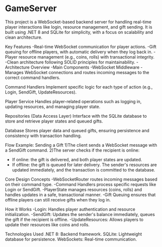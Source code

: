 # GameServer
This project is a WebSocket-based backend server for handling real-time player interactions like login, resource management, and gift sending. It is built using .NET 8 and SQLite for simplicity, with a focus on scalability and clean architecture.

Key Features
  -Real-time WebSocket communication for player actions.
  -Gift queuing for offline players, with automatic delivery when they log back in.
  -Player resource management (e.g., coins, rolls) with transactional integrity.
  -Clean architecture following SOLID principles for maintainability.
  -Architecture Overview
  -Main Components
  -WebSocket Middleware
  -Manages WebSocket connections and routes incoming messages to the correct command handlers.

Command Handlers
Implement specific logic for each type of action (e.g., Login, SendGift, UpdateResources).

Player Service
Handles player-related operations such as logging in, updating resources, and managing player state.

Repositories (Data Access Layer)
Interface with the SQLite database to store and retrieve player states and queued gifts.

Database
Stores player data and queued gifts, ensuring persistence and consistency with transaction handling.

Flow Example: Sending a Gift
1)The client sends a WebSocket message with a SendGift command.
2)The server checks if the recipient is online:
  - If online: the gift is delivered, and both player states are updated.
  - If offline: the gift is queued for later delivery.
The sender's resources are updated immediately, and the transaction is committed to the database.

Core Design Concepts
  -WebSocketRouter routes incoming messages based on their command type.
  -Command Handlers process specific requests like Login or SendGift.
  -PlayerState manages resources (coins, rolls) and handles updates in a safe, transactional manner.
  -Gift Queuing ensures that offline players can still receive gifts when they log in.

How it Works
  -Login: Handles player authentication and resource initialization.
  -SendGift: Updates the sender's balance immediately, queues the gift if the recipient is offline.
  -UpdateResources: Allows players to update their resources like coins and rolls.

Technologies Used
.NET 8: Backend framework.
SQLite: Lightweight database for persistence.
WebSockets: Real-time communication.

